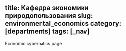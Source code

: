 title: Кафедра экономики природопользования
slug: environmental_economics
category: [departments]
tags: [_nav]
---

Economic cybernatics page